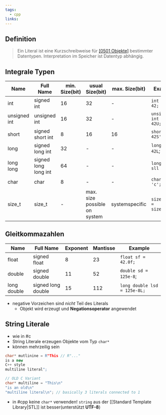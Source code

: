 ```yaml
---
tags:
  - cpp
links:
---
```

## Definition

>Ein Literal ist eine Kurzschreibweise für [[0501 Objekte]](Werte) bestimmter Datentypen. Interpretation im Speicher ist Datentyp abhängig.
## Integrale Typen
| Name         | Full Name            | min. Size(bit) | usual Size(bit)              | max. Size(bit) | Example                   |
| ------------ | -------------------- | -------------- | ---------------------------- | -------------- | ------------------------- |
| int          | signed int           | 16             | 32                           | -              | `int i = 42;`             |
| unsigned int | unsigned int         | 16             | 32                           | -              | `unsigned int ui = 42U;`  |
| short        | signed short int     | 8              | 16                           | 16             | `short ss = 42S'`         |
| long         | signed long int      | 32             | -                            | -              | `long sl = 42L`;          |
| long long    | signed long long int | 64             | -                            | -              | `long long sll 42LL;`     |
| char         | char                 | 8              | -                            | -              | `char c = 'c';`           |
| size_t       | size_t               | -              | max. size possible on system | systemspecific | `size_t big = sizeof(x);` |

## Gleitkommazahlen
| Name        | Full Name          | Exponent | Mantisse | Example                      |
| ----------- | ------------------ | -------- | -------- | ---------------------------- |
| float       | signed float       | 8        | 23       | `float sf = 42.0f;`          |
| double      | signed double      | 11       | 52       | `double sd = 125e-8`;        |
| long double | signed long double | 15       | 112      | `long double lsd = 125e-8L;` |

- negative Vorzeichen sind *nicht* Teil des Literals
  - Objekt wird erzeugt und **Negationsoperator** angewendet

## String Literale
- wie in #c 
- String Literale erzeugen Objekte vom Typ `char*`
- können mehrzeilig sein
```cpp
char* mutlinine = R"This // R"..."
is a new
C++ style
multiline literal";

// OLD C Variant
char* multiline = "This\n"
"is an old\n"
"multiline literal\n"; // basically 3 literals connected to 1
```
- in #cpp keine `char*` verwenden! `string` aus der  [[Standard Template Library|STL]] ist besser(unterstützt **UTF-8**)